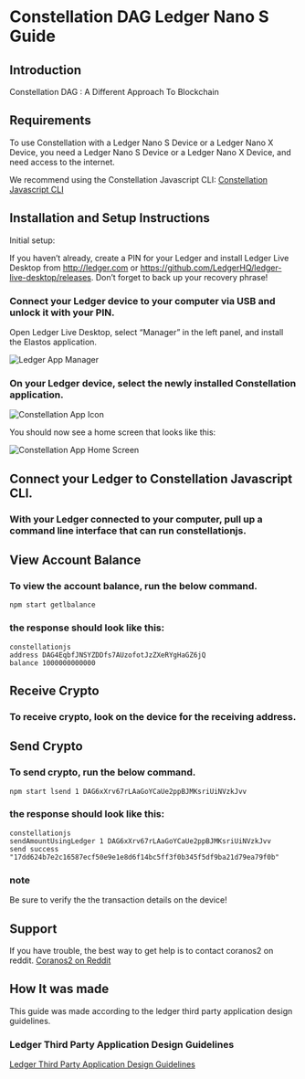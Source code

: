 # Constellation DAG Ledger Nano S Guide

## Introduction

Constellation DAG : A Different Approach To Blockchain

## Requirements

To use Constellation with a Ledger Nano S Device or a Ledger Nano X Device, you need a Ledger Nano S Device or a Ledger Nano X Device, and need access to the internet.

We recommend using the Constellation Javascript CLI:
[Constellation Javascript CLI](https://github.com/StardustCollective/constellationjs)

## Installation and Setup Instructions

Initial setup:

If you haven’t already, create a PIN for your Ledger and install Ledger Live Desktop from http://ledger.com or https://github.com/LedgerHQ/ledger-live-desktop/releases.
Don’t forget to back up your recovery phrase!

### Connect your Ledger device to your computer via USB and unlock it with your PIN.
Open Ledger Live Desktop, select “Manager” in the left panel, and install the Elastos application.

![Ledger App Manager](https://i.imgur.com/6IZJVE8.png)

### On your Ledger device, select the newly installed Constellation application.

![Constellation App Icon](https://i.imgur.com/b8mj3jY.jpg)

You should now see a home screen that looks like this:

![Constellation App Home Screen](https://i.imgur.com/MtaSbk3.jpg)

## Connect your Ledger to Constellation Javascript CLI.

### With your Ledger connected to your computer, pull up a command line interface that can run constellationjs.

## View Account Balance
### To view the account balance, run the below command.  

    npm start getlbalance

### the response should look like this:

    constellationjs
    address DAG4EqbfJNSYZDDfs7AUzofotJzZXeRYgHaGZ6jQ
    balance 1000000000000

## Receive Crypto
### To receive crypto, look on the device for the receiving address.

## Send Crypto
### To send crypto, run the below command.   

    npm start lsend 1 DAG6xXrv67rLAaGoYCaUe2ppBJMKsriUiNVzkJvv

### the response should look like this:

    constellationjs
    sendAmountUsingLedger 1 DAG6xXrv67rLAaGoYCaUe2ppBJMKsriUiNVzkJvv
    send success "17dd624b7e2c16587ecf50e9e1e8d6f14bc5ff3f0b345f5df9ba21d79ea79f0b"

### note
  Be sure to verify the the transaction details on the device!

## Support
If you have trouble, the best way to get help is to contact coranos2 on reddit.
[Coranos2 on Reddit](https://www.reddit.com/user/coranos2)

## How It was made
This guide was made according to the ledger third party application design guidelines.

### Ledger Third Party Application Design Guidelines
[Ledger Third Party Application Design Guidelines](https://ledger.readthedocs.io/en/latest/additional/publishing_an_app.html#design-guidelines)

